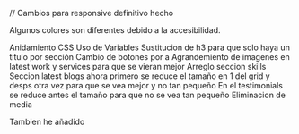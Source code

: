 // Cambios para responsive definitivo hecho

Algunos colores son diferentes debido a la accesibilidad.

Anidamiento CSS
Uso de Variables
Sustitucion de h3 para que solo haya un titulo por sección
Cambio de botones por a
Agrandemiento de imagenes en latest work y services para que se vieran mejor
Arreglo seccion skills
Seccion latest blogs ahora primero se reduce el tamaño en 1 del grid y desps otra vez para que se vea mejor y no tan pequeño 
En el testimonials se reduce antes el tamaño para que no se vea tan pequeño
Eliminacion de media


Tambien he añadido 